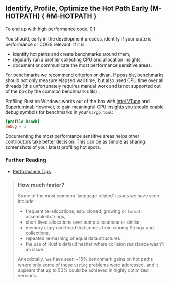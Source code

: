 ﻿<!-- Copyright (c) Microsoft Corporation. Licensed under the MIT license. -->

## Identify, Profile, Optimize the Hot Path Early (M-HOTPATH) { #M-HOTPATH }

<why>To end up with high performance code.</why>
<version>0.1</version>

You should, early in the development process, identify if your crate is performance or COGS relevant. If it is:

- identify hot paths and create benchmarks around them,
- regularly run a profiler collecting CPU and allocation insights,
- document or communicate the most performance sensitive areas.

For benchmarks we recommend [criterion](https://crates.io/crates/criterion) or [divan](https://crates.io/crates/divan).
If possible, benchmarks should not only measure elapsed wall time, but also used CPU time over all threads (this unfortunately
requires manual work and is not supported out of the box by the common benchmark utils).

Profiling Rust on Windows works out of the box with [Intel VTune](https://www.intel.com/content/www/us/en/developer/tools/oneapi/vtune-profiler.html)
and [Superluminal](https://superluminal.eu/). However, to gain meaningful CPU insights you should enable debug symbols for benchmarks in your `Cargo.toml`:

```toml
[profile.bench]
debug = 1
```

Documenting the most performance sensitive areas helps other contributors take better decision. This can be as simple as
sharing screenshots of your latest profiling hot spots.

### Further Reading

- [Performance Tips](https://cheats.rs/#performance-tips)

> ### <tip></tip> How much faster?
>
> Some of the most common 'language related' issues we have seen include:
>
> - frequent re-allocations, esp. cloned, growing or `format!` assembled strings,
> - short lived allocations over bump allocations or similar,
> - memory copy overhead that comes from cloning Strings and collections,
> - repeated re-hashing of equal data structures
> - the use of Rust's default hasher where collision resistance wasn't an issue
>
> Anecdotally, we have seen ~15% benchmark gains on hot paths where only some of these `String`  problems were
> addressed, and it appears that up to 50% could be achieved in highly optimized versions.
